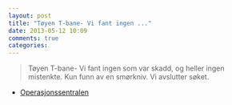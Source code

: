 ```yaml
---
layout: post
title: "Tøyen T-bane- Vi fant ingen ..."
date: 2013-05-12 10:09
comments: true
categories: 
---
```

> Tøyen T-bane- Vi fant ingen som var skadd, og heller ingen mistenkte. Kun funn av en smørkniv. Vi avslutter søket.
- [Operasjonssentralen](http://twitter.com/oslopolitiops/statuses/333630126023651330)
